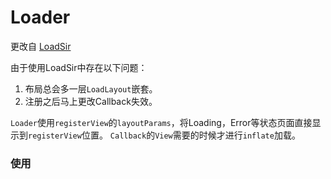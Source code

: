 # Loader

更改自 [LoadSir](https://github.com/KingJA/LoadSir)

由于使用LoadSir中存在以下问题：
1. 布局总会多一层`LoadLayout`嵌套。
2. 注册之后马上更改Callback失效。


`Loader`使用`registerView`的`layoutParams`，将Loading，Error等状态页面直接显示到`registerView`位置。
`Callback`的`View`需要的时候才进行`inflate`加载。

### 使用
